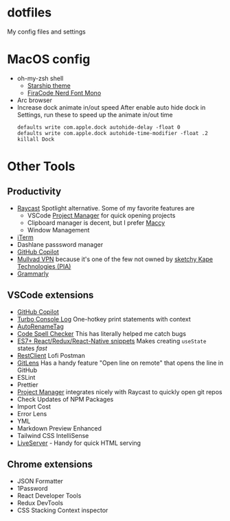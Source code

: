 # dotfiles
My config files and settings

# MacOS config 
- oh-my-zsh shell
  - [Starship theme](https://starship.rs/guide/)
  - [FiraCode Nerd Font Mono](https://www.nerdfonts.com/font-downloads)
- Arc browser
- Increase dock animate in/out speed
  After enable auto hide dock in Settings, run these to speed up the animate in/out time 
  ```
  defaults write com.apple.dock autohide-delay -float 0
  defaults write com.apple.dock autohide-time-modifier -float .2
  killall Dock
  ```

# Other Tools 
## Productivity 
- [Raycast](https://www.raycast.com/) Spotlight alternative. Some of my favorite features are 
  - VSCode [Project Manager](https://www.raycast.com/MarkusLanger/vscode-project-manager) for quick opening projects 
  - Clipboard manager is decent, but I prefer [Maccy](https://maccy.app/)
  - Window Management
- [iTerm](https://iterm2.com/)
- Dashlane passsword manager
- [GitHub Copilot](https://copilot.github.com/)
- [Mullvad VPN](https://mullvad.net/) because it's one of the few not owned by [sketchy Kape Technologies (PIA)](https://restoreprivacy.com/kape-technologies-owns-expressvpn-cyberghost-pia-zenmate-vpn-review-sites/)
- [Grammarly]([url](https://www.grammarly.com/))

## VSCode extensions 
- [GitHub Copilot](https://copilot.github.com/) 
- [Turbo Console Log](https://marketplace.visualstudio.com/items?itemName=ChakrounAnas.turbo-console-log) One-hotkey print statements with context
- [AutoRenameTag](https://marketplace.visualstudio.com/items?itemName=formulahendry.auto-rename-tag)
- [Code Spell Checker](https://marketplace.visualstudio.com/items?itemName=streetsidesoftware.code-spell-checker) This has literally helped me catch bugs
- [ES7+ React/Redux/React-Native snippets](https://marketplace.visualstudio.com/items?itemName=dsznajder.es7-react-js-snippets) Makes creating `useState` states _fast_
- [RestClient](https://marketplace.visualstudio.com/items?itemName=humao.rest-client) Lofi Postman 
- [GitLens](https://marketplace.visualstudio.com/items?itemName=eamodio.gitlens) Has a handy feature "Open line on remote" that opens the line in GitHub 
- ESLint 
- Prettier
- [Project Manager](https://marketplace.visualstudio.com/items?itemName=alefragnani.project-manager) integrates nicely with Raycast to quickly open git repos
- Check Updates of NPM Packages
- Import Cost
- Error Lens
- YML
- Markdown Preview Enhanced
- Tailwind CSS IntelliSense
- [LiveServer](https://marketplace.visualstudio.com/items?itemName=ritwickdey.LiveServer) - Handy for quick HTML serving 


## Chrome extensions 
- JSON Formatter
- 1Password
- React Developer Tools
- Redux DevTools
- CSS Stacking Context inspector
